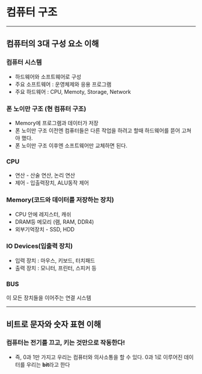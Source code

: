 # 컴퓨터 구조

---

## 컴퓨터의 3대 구성 요소 이해

### 컴퓨터 시스템

- 하드웨어와 소프트웨어로 구성
- 주요 소프트웨어 : 운영체제와 응용 프로그램
- 주요 하드웨어 : CPU, Memoty, Storage, Network

### 폰 노이만 구조 (현 컴퓨터 구조)

- Memory에 프로그램과 데이터가 저장
- 폰 노이만 구조 이전엔 컴퓨터들은 다른 작업을 하려고 할때 하드웨어를 뜯어 고쳐야 했다.
- 폰 노이만 구조 이후엔 소프트웨어만 교체하면 된다.

### CPU

- 연산 - 산술 연산, 논리 연산
- 제어 - 입출력장치, ALU동작 제어

### Memory(코드와 데이터를 저장하는 장치)

- CPU 안에 레지스터, 캐쉬
- DRAM등 메모리 (램, RAM, DDR4)
- 외부기억장치 - SSD, HDD

### IO Devices(입출력 장치)

- 입력 장치 : 마우스, 키보드, 터치패드
- 출력 장치 : 모니터, 프린터, 스피커 등

### BUS

이 모든 장치들을 이어주는 연결 시스템

---

## 비트로 문자와 숫자 표현 이해

### 컴퓨터는 전기를 끄고, 키는 것만으로 작동한다!

- 즉, 0과 1만 가지고 우리는 컴퓨터와 의사소통을 할 수 있다. 0과 1로 이루어진 데이터를 우리는 **bit**라고 한다
